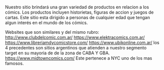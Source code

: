 Nuestro sitio brindará una gran variedad de productos en relacion a los cómics.
Los productos incluyen historietas, figuras de accion y juegos de cartas.
Este sitio esta dirigido a personas de cualquier edad que tengan algun interés en el mundo de los cómics.



Websites que son similares y del mismo rubro:
http://www.clubdelcomic.com.ar/
https://www.elektracomics.com.ar/
https://www.libreriamdycomicstore.com/
https://www.ubikonline.com.ar/
los 4 precedentes son sitios argentinos que atienden a nuestro segmento target en su mayoria de de la zona de CABA Y GBA.
https://www.midtowncomics.com/ Este pertenece a NYC uno de los mas famosos.
